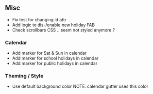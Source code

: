 ## Misc

- Fix test for <InfoPage/> changing id attr
- Add logic to dis-/enable new holiday FAB
- Check scrollbars CSS .. seem not styled anymore ?

### Calendar

- Add marker for Sat & Sun in calendar
- Add marker for school holidays in calendar
- Add marker for public holidays in calendar

### Theming / Style

- Use default background color
    NOTE: calendar gutter uses this color

